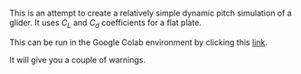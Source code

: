 This is an attempt to create a relatively simple dynamic pitch simulation of a
glider.  It uses $C_L$ and $C_d$ coefficients for a flat plate.

This can be run in the Google Colab environment by clicking this
[link](https://colab.research.google.com/github/mikessut/glider_sim/blob/master/RunSim.ipynb).

It will give you a couple of warnings.